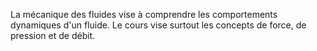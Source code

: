 La mécanique des fluides vise à comprendre les comportements dynamiques d'un fluide. Le cours vise surtout les concepts de force, de pression et de débit. 